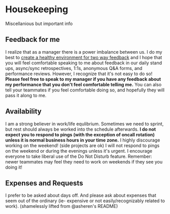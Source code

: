 # Housekeeping
Miscellanious but important info

## Feedback for me

I realize that as a manager there is a power imbalance between us. I do my best to [create a healthy environment for two way feedback](https://www.youtube.com/watch?v=3bDV_Ciffn0) and I hope that you will feel comfortable speaking to me about feedback in our daily stand ups, async/sync retrospectives, 1:1s, anonymous Q&A forms, and performance reviews. However, I recognize that it's not easy to do so! **Please feel free to speak to my manager if you have any feedback about my performance that you don't feel comfortable telling me.** You can also tell your teammates if you feel comfortable doing so, and hopefully they will pass it along to me.


## Availability

I am a strong believer in work/life equlibrium. Sometimes we need to sprint, but rest should always be worked into the schedule afterwards. **I do not expect you to respond to pings (with the exception of oncall rotation) unless it is normal business hours in your time zone.** I highly discourage working on the weekend! (side projects are ok) I will not respond to pings on the weekend or during the evenings unless it's urgent. I encourage everyone to take liberal use of the Do Not Disturb feature. Remember: newer teammates may feel they need to work on weekends if they see you doing it!

## Expenses and Requests

I prefer to be asked about days off. And please ask about expenses that seem out of the ordinary (ie- expensive or not easily/recognizably related to work). (shamelessly lifted from @asheren's README)
